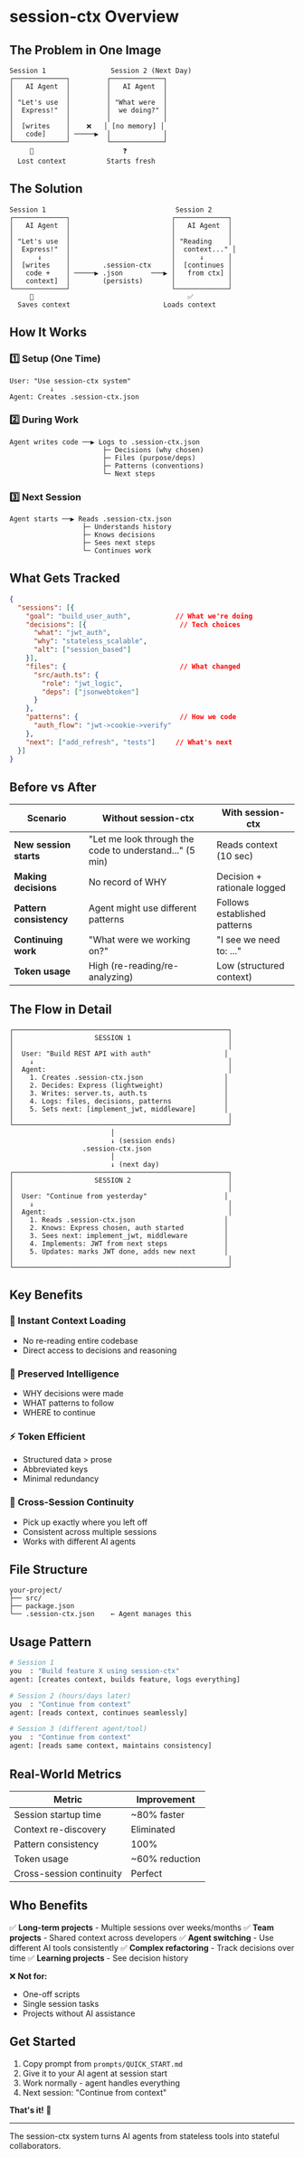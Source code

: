 # session-ctx Overview

## The Problem in One Image

```
Session 1                Session 2 (Next Day)
┌─────────────┐         ┌─────────────┐
│   AI Agent  │         │   AI Agent  │
│             │         │             │
│ "Let's use  │         │ "What were  │
│  Express!"  │         │  we doing?" │
│             │         │             │
│  [writes    │    ❌   │ [no memory] │
│   code]     │ ─────▶  │             │
└─────────────┘         └─────────────┘
     💾                      ❓
  Lost context          Starts fresh
```

## The Solution

```
Session 1                                Session 2
┌─────────────┐                         ┌─────────────┐
│   AI Agent  │                         │   AI Agent  │
│             │                         │             │
│ "Let's use  │                         │ "Reading    │
│  Express!"  │                         │  context..." │
│      ↓      │                         │      ↓      │
│  [writes    │        .session-ctx     │  [continues │
│   code +    │ ─────▶ .json       ───▶ │   from ctx] │
│   context]  │        (persists)       │             │
└─────────────┘                         └─────────────┘
     💾                                      ✅
  Saves context                       Loads context
```

## How It Works

### 1️⃣ Setup (One Time)
```
User: "Use session-ctx system"
          ↓
Agent: Creates .session-ctx.json
```

### 2️⃣ During Work
```
Agent writes code ──▶ Logs to .session-ctx.json
                       ├─ Decisions (why chosen)
                       ├─ Files (purpose/deps)
                       ├─ Patterns (conventions)
                       └─ Next steps
```

### 3️⃣ Next Session
```
Agent starts ──▶ Reads .session-ctx.json
                  ├─ Understands history
                  ├─ Knows decisions
                  ├─ Sees next steps
                  └─ Continues work
```

## What Gets Tracked

```json
{
  "sessions": [{
    "goal": "build_user_auth",           // What we're doing
    "decisions": [{                       // Tech choices
      "what": "jwt_auth",
      "why": "stateless_scalable",
      "alt": ["session_based"]
    }],
    "files": {                            // What changed
      "src/auth.ts": {
        "role": "jwt_logic",
        "deps": ["jsonwebtoken"]
      }
    },
    "patterns": {                         // How we code
      "auth_flow": "jwt->cookie->verify"
    },
    "next": ["add_refresh", "tests"]     // What's next
  }]
}
```

## Before vs After

| Scenario | Without session-ctx | With session-ctx |
|----------|-------------------|------------------|
| **New session starts** | "Let me look through the code to understand..." (5 min) | Reads context (10 sec) |
| **Making decisions** | No record of WHY | Decision + rationale logged |
| **Pattern consistency** | Agent might use different patterns | Follows established patterns |
| **Continuing work** | "What were we working on?" | "I see we need to: ..." |
| **Token usage** | High (re-reading/re-analyzing) | Low (structured context) |

## The Flow in Detail

```
┌─────────────────────────────────────────────────────┐
│                    SESSION 1                        │
│                                                     │
│  User: "Build REST API with auth"                  │
│    ↓                                                │
│  Agent:                                             │
│    1. Creates .session-ctx.json                    │
│    2. Decides: Express (lightweight)               │
│    3. Writes: server.ts, auth.ts                   │
│    4. Logs: files, decisions, patterns             │
│    5. Sets next: [implement_jwt, middleware]       │
│                                                     │
└─────────────────────────────────────────────────────┘
                         │
                         ↓ (session ends)
                  .session-ctx.json
                         │
                         ↓ (next day)
┌─────────────────────────────────────────────────────┐
│                    SESSION 2                        │
│                                                     │
│  User: "Continue from yesterday"                   │
│    ↓                                                │
│  Agent:                                             │
│    1. Reads .session-ctx.json                      │
│    2. Knows: Express chosen, auth started          │
│    3. Sees next: implement_jwt, middleware         │
│    4. Implements: JWT from next steps              │
│    5. Updates: marks JWT done, adds new next       │
│                                                     │
└─────────────────────────────────────────────────────┘
```

## Key Benefits

### 🚀 Instant Context Loading
- No re-reading entire codebase
- Direct access to decisions and reasoning

### 🧠 Preserved Intelligence
- WHY decisions were made
- WHAT patterns to follow
- WHERE to continue

### ⚡ Token Efficient
- Structured data > prose
- Abbreviated keys
- Minimal redundancy

### 🔄 Cross-Session Continuity
- Pick up exactly where you left off
- Consistent across multiple sessions
- Works with different AI agents

## File Structure

```
your-project/
├── src/
├── package.json
└── .session-ctx.json    ← Agent manages this
```

## Usage Pattern

```bash
# Session 1
you  : "Build feature X using session-ctx"
agent: [creates context, builds feature, logs everything]

# Session 2 (hours/days later)
you  : "Continue from context"
agent: [reads context, continues seamlessly]

# Session 3 (different agent/tool)
you  : "Continue from context"
agent: [reads same context, maintains consistency]
```

## Real-World Metrics

| Metric | Improvement |
|--------|-------------|
| Session startup time | ~80% faster |
| Context re-discovery | Eliminated |
| Pattern consistency | 100% |
| Token usage | ~60% reduction |
| Cross-session continuity | Perfect |

## Who Benefits

✅ **Long-term projects** - Multiple sessions over weeks/months
✅ **Team projects** - Shared context across developers
✅ **Agent switching** - Use different AI tools consistently
✅ **Complex refactoring** - Track decisions over time
✅ **Learning projects** - See decision history

❌ **Not for:**
- One-off scripts
- Single session tasks
- Projects without AI assistance

## Get Started

1. Copy prompt from `prompts/QUICK_START.md`
2. Give it to your AI agent at session start
3. Work normally - agent handles everything
4. Next session: "Continue from context"

**That's it!** 🎉

---

The session-ctx system turns AI agents from stateless tools into stateful collaborators.
